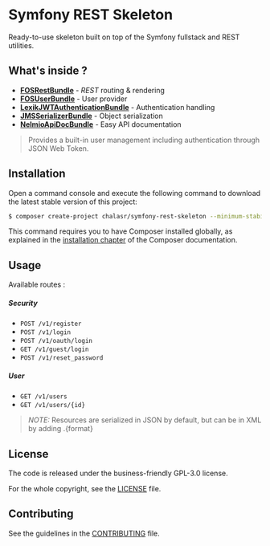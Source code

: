 Symfony REST Skeleton
=====================

Ready-to-use skeleton built on top of the Symfony fullstack and REST utilities.

What's inside ?
----

- **[FOSRestBundle](https://github.com/FriendsOfSymfony/FOSRestBundle)** - *REST* routing & rendering
- **[FOSUserBundle](https://github.com/FriendsOfSymfony/FOSUserBundle)** - User provider
- **[LexikJWTAuthenticationBundle](https://github.com/lexik/LexikJWTAuthenticationBundle)** - Authentication handling
- **[JMSSerializerBundle](https://github.com/schmittjoh/JMSSerializerBundle)** - Object serialization
- **[NelmioApiDocBundle](https://github.com/nelmio/NelmioApiDocBundle)** - Easy API documentation

> Provides a built-in user management including authentication through JSON Web Token.

Installation
--------------

Open a command console and execute the following command to download the latest stable version of this project:

```bash
$ composer create-project chalasr/symfony-rest-skeleton --minimum-stability=dev path/to/install
```

This command requires you to have Composer installed globally, as explained
in the [installation chapter](https://getcomposer.org/doc/00-intro.md)
of the Composer documentation.

Usage
-----

Available routes :

##### Security

- `POST /v1/register`
- `POST /v1/login`
- `POST /v1/oauth/login`
- `GET /v1/guest/login`
- `POST /v1/reset_password`

##### User

- `GET /v1/users`
- `GET /v1/users/{id}`

> _NOTE:_ Resources are serialized in JSON by default, but can be in XML by adding .{format}

License
-------

The code is released under the business-friendly GPL-3.0 license.

For the whole copyright, see the [LICENSE](LICENSE) file.

Contributing
------------

See the guidelines in the  [CONTRIBUTING](https://github.com/chalasr/symfony-rest-edition/blob/master/CONTRIBUTING.md) file.
